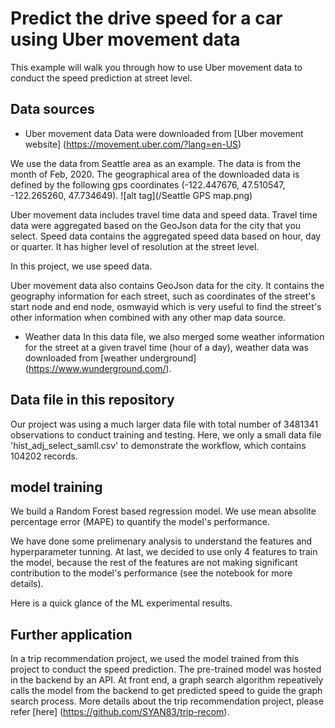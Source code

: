 # Predict the drive speed for a car using Uber movement data

This example will walk you through how to use Uber movement data to conduct the speed prediction at street level. 


## Data sources

- Uber movement data
Data were downloaded from [Uber movement website] (https://movement.uber.com/?lang=en-US)

We use the data from Seattle area as an example. The data is from the month of Feb, 2020. The geographical area of the downloaded data is defined by the following gps coordinates (-122.447676, 47.510547, -122.265260, 47.734649).
![alt tag](/Seattle GPS map.png)


Uber movement data includes travel time data and speed data. 
Travel time data were aggregated based on the GeoJson data for the city that you select. 
Speed data contains the aggregated speed data based on hour, day or quarter. It has higher level of resolution at the street level. 

In this project, we use speed data. 

Uber movement data also contains GeoJson data for the city. It contains the geography information for each street, such as coordinates of the street's start node and end node, osmwayid which is very useful to find the street's other information when combined with any other map data source. 

- Weather data
In this data file, we also merged some weather information for the street at a given travel time (hour of a day), weather data was downloaded from [weather underground] (https://www.wunderground.com/).


## Data file in this repository

Our project was using a much larger data file with total number of 3481341 observations to conduct training and testing. Here, we only a small data file 'hist_adj_select_samll.csv' to demonstrate the workflow, which contains 104202 records.



## model training

We build a Random Forest based regression model. We use mean absolite percentage error (MAPE) to quantify the model's performance.

We have done some prelimenary analysis to understand the features and hyperparameter tunning. At last, we decided to use only 4 features to train the model, because the rest of the features are not making significant contribution to the model's performance (see the notebook for more details). 

Here is a quick glance of the ML experimental results. 





## Further application

In a trip recommendation project, we used the model trained from this project to conduct the speed prediction. The pre-trained model was hosted in the backend by an API. At front end, a graph search algorithm repeatively calls the model from the backend to get predicted speed to guide the graph search process. More details about the trip recommendation project, please refer [here] (https://github.com/SYAN83/trip-recom). 


















